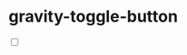 # gravity-toggle-button

<!DOCTYPE html>
<html lang="en">
<head>
    <meta charset="UTF-8">
    <meta name="viewport" content="width=device-width, initial-scale=1.0">
    <title>Gravity Toggle Button</title>
    <link rel="stylesheet" href="stylesheet.css">
    
     
</head>
<body>
  <input type="checkbox">
</body>
</html>
